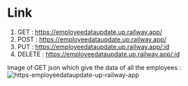 # Link

1) GET : https://employeedataupdate.up.railway.app/
2) POST : https://employeedataupdate.up.railway.app/
3) PUT : https://employeedataupdate.up.railway.app/:id
4) DELETE : https://employeedataupdate.up.railway.app/:id  

Image of GET json which give the data of all the employees : 
![https-employeedataupdate-up-railway-app](https://user-images.githubusercontent.com/99909551/232324206-15575a98-f4b1-4e8a-a0ca-cdbe6852aecd.png)
